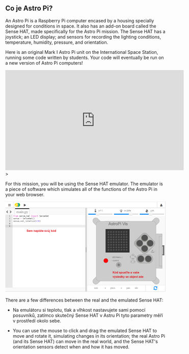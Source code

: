 ## Co je Astro Pi?

An Astro Pi is a Raspberry Pi computer encased by a housing specially designed for conditions in space. It also has an add-on board called the Sense HAT, made specifically for the Astro Pi mission. The Sense HAT has a joystick; an LED display; and sensors for recording the lighting conditions, temperature, humidity, pressure, and orientation.

Here is an original Mark I Astro Pi unit on the International Space Station, running some code written by students. Your code will eventually be run on a new version of Astro Pi computers!


<iframe width="560" height="315" src="https://www.youtube.com/embed/4ykbAJeGPMM" frameborder="0" allow="accelerometer; autoplay; encrypted-media; gyroscope; picture-in-picture" allowfullscreen mark="crwd-mark"></iframe>>

For this mission, you will be using the Sense HAT emulator. The emulator is a piece of software which simulates all of the functions of the Astro Pi in your web browser.

![A labelled screenshot of the Sense HAT emulator with the code window on the left and the emulator on the right.](images/sense-hat-emulator.png)

There are a few differences between the real and the emulated Sense HAT:

- Na emulátoru si teplotu, tlak a vlhkost nastavujete sami pomocí posuvníků, zatímco skutečný Sense HAT v Astru Pi tyto parametry měří v prostředí okolo sebe.

- You can use the mouse to click and drag the emulated Sense HAT to move and rotate it, simulating changes in its orientation; the real Astro Pi (and its Sense HAT) can move in the real world, and the Sense HAT's orientation sensors detect when and how it has  moved.
